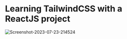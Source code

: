 # Learning TailwindCSS with a ReactJS project

<img src="https://i.ibb.co/6PhLR3F/Screenshot-2023-07-23-214524.jpg" alt="Screenshot-2023-07-23-214524" border="0">
